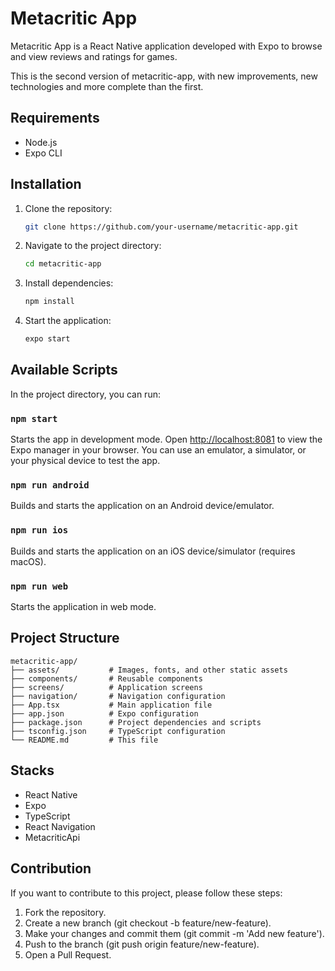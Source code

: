 # Metacritic App

Metacritic App is a React Native application developed with Expo to browse and view reviews and ratings for games.

This is the second version of metacritic-app, with new improvements, new technologies and more complete than the first.

## Requirements

- Node.js
- Expo CLI

## Installation

1. Clone the repository:

    ```sh
    git clone https://github.com/your-username/metacritic-app.git
    ```

2. Navigate to the project directory:

    ```sh
    cd metacritic-app
    ```

3. Install dependencies:

    ```sh
    npm install
    ```

4. Start the application:

    ```sh
    expo start
    ```

## Available Scripts

In the project directory, you can run:

### `npm start`

Starts the app in development mode. Open [http://localhost:8081](http://localhost:8081) to view the Expo manager in your browser. You can use an emulator, a simulator, or your physical device to test the app.

### `npm run android`

Builds and starts the application on an Android device/emulator.

### `npm run ios`

Builds and starts the application on an iOS device/simulator (requires macOS).

### `npm run web`

Starts the application in web mode.

## Project Structure

```plaintext
metacritic-app/
├── assets/           # Images, fonts, and other static assets
├── components/       # Reusable components
├── screens/          # Application screens
├── navigation/       # Navigation configuration
├── App.tsx           # Main application file
├── app.json          # Expo configuration
├── package.json      # Project dependencies and scripts
├── tsconfig.json     # TypeScript configuration
└── README.md         # This file
```

## Stacks

- React Native
- Expo
- TypeScript
- React Navigation
- MetacriticApi

## Contribution

If you want to contribute to this project, please follow these steps:

1. Fork the repository.
2. Create a new branch (git checkout -b feature/new-feature).
3. Make your changes and commit them (git commit -m 'Add new feature').
4. Push to the branch (git push origin feature/new-feature).
5. Open a Pull Request.
